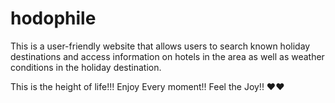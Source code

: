 # hodophile

This is a user-friendly website that allows users to search known holiday destinations and access information on hotels in the area as well as weather conditions in the holiday destination.

This is the height of life!!!
Enjoy Every moment!!
Feel the Joy!!
❤️❤️


